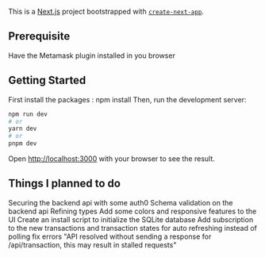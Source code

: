 This is a [Next.js](https://nextjs.org/) project bootstrapped with [`create-next-app`](https://github.com/vercel/next.js/tree/canary/packages/create-next-app).
## Prerequisite
Have the Metamask plugin installed in you browser
## Getting Started
First install the packages :
npm install
Then, run the development server:

```bash
npm run dev
# or
yarn dev
# or
pnpm dev
```

Open [http://localhost:3000](http://localhost:3000) with your browser to see the result.

## Things I planned to do
Securing the backend api with some auth0
Schema validation on the backend api
Refining types
Add some colors and responsive features to the UI
Create an install script to initialize the SQLite database
Add subscription to the new transactions and transaction states for auto refreshing instead of polling
fix errors "API resolved without sending a response for /api/transaction, this may result in stalled requests"
